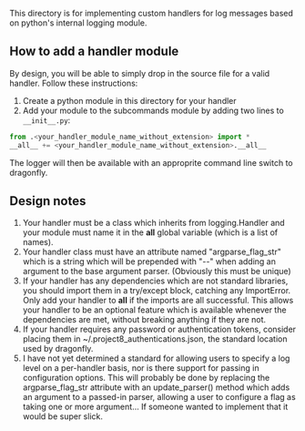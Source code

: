 This directory is for implementing custom handlers for log messages based on python's internal logging module.

## How to add a handler module

By design, you will be able to simply drop in the source file for a valid handler. Follow these instructions:

1. Create a python module in this directory for your handler
2. Add your module to the subcommands module by adding two lines to `__init__.py`:
```python
from .<your_handler_module_name_without_extension> import *
__all__ += <your_handler_module_name_without_extension>.__all__
```
The logger will then be available with an approprite command line switch to dragonfly.


## Design notes

1. Your handler must be a class which inherits from logging.Handler and your module must name it in the __all__ global variable (which is a list of names).
2. Your handler class must have an attribute named "argparse_flag_str" which is a string which will be prepended with "--" when adding an argument to the base argument parser. (Obviously this must be unique)
3. If your handler has any dependencies which are not standard libraries, you should import them in a try/except block, catching any ImportError. Only add your handler to __all__ if the imports are all successful. This allows your handler to be an optional feature which is available whenever the dependencies are met, without breaking anything if they are not.
4. If your handler requires any password or authentication tokens, consider placing them in ~/.project8_authentications.json, the standard location used by dragonfly.
5. I have not yet determined a standard for allowing users to specify a log level on a per-handler basis, nor is there support for passing in configuration options. This will probably be done by replacing the argparse_flag_str attribute with an update_parser() method which adds an argument to a passed-in parser, allowing a user to configure a flag as taking one or more argument... If someone wanted to implement that it would be super slick.
